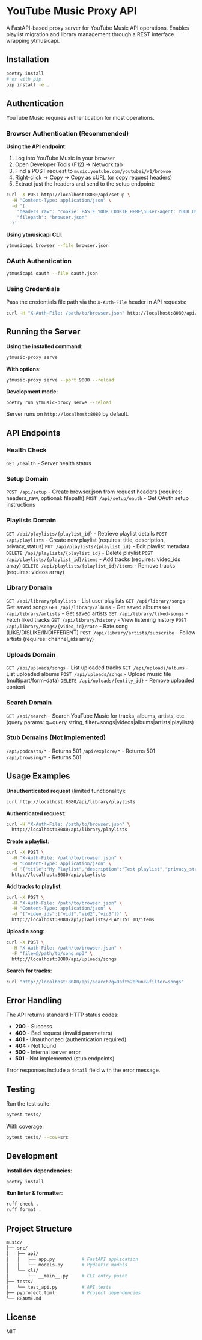 # YouTube Music Proxy API

A FastAPI-based proxy server for YouTube Music API operations. Enables playlist migration and library management through a REST interface wrapping ytmusicapi.

## Installation

```bash
poetry install
# or with pip
pip install -e .
```

## Authentication

YouTube Music requires authentication for most operations.

### Browser Authentication (Recommended)

__Using the API endpoint__:

1. Log into YouTube Music in your browser
2. Open Developer Tools (F12) → Network tab
3. Find a POST request to `music.youtube.com/youtubei/v1/browse`
4. Right-click → Copy → Copy as cURL (or copy request headers)
5. Extract just the headers and send to the setup endpoint:

```bash
curl -X POST http://localhost:8080/api/setup \
  -H "Content-Type: application/json" \
  -d '{
    "headers_raw": "cookie: PASTE_YOUR_COOKIE_HERE\nuser-agent: YOUR_USER_AGENT",
    "filepath": "browser.json"
  }'
```

__Using ytmusicapi CLI__:

```bash
ytmusicapi browser --file browser.json
```

### OAuth Authentication

```bash
ytmusicapi oauth --file oauth.json
```

### Using Credentials

Pass the credentials file path via the `X-Auth-File` header in API requests:

```bash
curl -H "X-Auth-File: /path/to/browser.json" http://localhost:8080/api/library/playlists
```

## Running the Server

__Using the installed command__:

```bash
ytmusic-proxy serve
```

__With options__:

```bash
ytmusic-proxy serve --port 9000 --reload
```

__Development mode__:

```bash
poetry run ytmusic-proxy serve --reload
```

Server runs on `http://localhost:8080` by default.

## API Endpoints

### Health Check

`GET /health` - Server health status

### Setup Domain

`POST /api/setup` - Create browser.json from request headers (requires: headers_raw, optional: filepath)
`POST /api/setup/oauth` - Get OAuth setup instructions

### Playlists Domain

`GET /api/playlists/{playlist_id}` - Retrieve playlist details
`POST /api/playlists` - Create new playlist (requires: title, description, privacy_status)
`PUT /api/playlists/{playlist_id}` - Edit playlist metadata
`DELETE /api/playlists/{playlist_id}` - Delete playlist
`POST /api/playlists/{playlist_id}/items` - Add tracks (requires: video_ids array)
`DELETE /api/playlists/{playlist_id}/items` - Remove tracks (requires: videos array)

### Library Domain

`GET /api/library/playlists` - List user playlists
`GET /api/library/songs` - Get saved songs
`GET /api/library/albums` - Get saved albums
`GET /api/library/artists` - Get saved artists
`GET /api/library/liked-songs` - Fetch liked tracks
`GET /api/library/history` - View listening history
`POST /api/library/songs/{video_id}/rate` - Rate song (LIKE/DISLIKE/INDIFFERENT)
`POST /api/library/artists/subscribe` - Follow artists (requires: channel_ids array)

### Uploads Domain

`GET /api/uploads/songs` - List uploaded tracks
`GET /api/uploads/albums` - List uploaded albums
`POST /api/uploads/songs` - Upload music file (multipart/form-data)
`DELETE /api/uploads/{entity_id}` - Remove uploaded content

### Search Domain

`GET /api/search` - Search YouTube Music for tracks, albums, artists, etc. (query params: q=query string, filter=songs|videos|albums|artists|playlists)

### Stub Domains (Not Implemented)

`/api/podcasts/*` - Returns 501
`/api/explore/*` - Returns 501
`/api/browsing/*` - Returns 501

## Usage Examples

__Unauthenticated request__ (limited functionality):

```bash
curl http://localhost:8080/api/library/playlists
```

__Authenticated request__:

```bash
curl -H "X-Auth-File: /path/to/browser.json" \
  http://localhost:8080/api/library/playlists
```

__Create a playlist__:

```bash
curl -X POST \
  -H "X-Auth-File: /path/to/browser.json" \
  -H "Content-Type: application/json" \
  -d '{"title":"My Playlist","description":"Test playlist","privacy_status":"PRIVATE"}' \
  http://localhost:8080/api/playlists
```

__Add tracks to playlist__:

```bash
curl -X POST \
  -H "X-Auth-File: /path/to/browser.json" \
  -H "Content-Type: application/json" \
  -d '{"video_ids":["vid1","vid2","vid3"]}' \
  http://localhost:8080/api/playlists/PLAYLIST_ID/items
```

__Upload a song__:

```bash
curl -X POST \
  -H "X-Auth-File: /path/to/browser.json" \
  -F "file=@/path/to/song.mp3" \
  http://localhost:8080/api/uploads/songs
```

__Search for tracks__:

```bash
curl "http://localhost:8080/api/search?q=Daft%20Punk&filter=songs"
```

## Error Handling

The API returns standard HTTP status codes:

- __200__ - Success
- __400__ - Bad request (invalid parameters)
- __401__ - Unauthorized (authentication required)
- __404__ - Not found
- __500__ - Internal server error
- __501__ - Not implemented (stub endpoints)

Error responses include a `detail` field with the error message.

## Testing

Run the test suite:

```bash
pytest tests/
```

With coverage:

```bash
pytest tests/ --cov=src
```

## Development

__Install dev dependencies__:

```bash
poetry install
```

__Run linter & formatter__:

```bash
ruff check .
ruff format .
```

## Project Structure

```sh
music/
├── src/
│   ├── api/
│   │   ├── app.py          # FastAPI application
│   │   └── models.py       # Pydantic models
│   └── cli/
│       └── __main__.py     # CLI entry point
├── tests/
│   └── test_api.py         # API tests
├── pyproject.toml          # Project dependencies
└── README.md
```

## License

MIT
